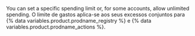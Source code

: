 You can set a specific spending limit or, for some accounts, allow unlimited spending. O limite de gastos aplica-se aos seus excessos conjuntos para {% data variables.product.prodname_registry %} e {% data variables.product.prodname_actions %}.
